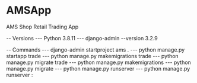 # AMSApp
AMS Shop Retail Trading App

-- Versions
--- Python 3.8.11
--- django-admin --version 3.2.9

-- Commands
--- django-admin startproject ams .
--- python manage.py startapp trade
--- python manage.py makemigrations trade
--- python manage.py migrate trade
--- python manage.py makemigrations
--- python manage.py migrate
--- python manage.py runserver
--- python manage.py runserver <public-IP>:<port>
